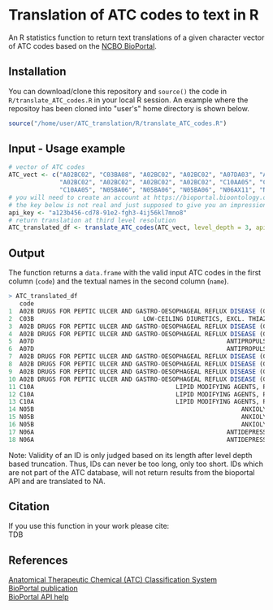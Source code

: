 # Translation of ATC codes to text in R

An R statistics function to return text translations of a given character vector of ATC codes based on the 
[NCBO BioPortal](https://bioportal.bioontology.org/).

## Installation

You can download/clone this repository and `source()` the code in `R/translate_ATC_codes.R` in your local R session.
An example where the repositoy has been cloned into "user's" home directory is shown below.

```r
source("/home/user/ATC_translation/R/translate_ATC_codes.R")
```

## Input - Usage example
```r
# vector of ATC codes
ATC_vect <- c("A02BC02", "C03BA08", "A02BC02", "A02BC02", "A07DA03", "A07DA03",
              "A02BC02", "A02BC02", "A02BC02", "A02BC02", "C10AA05", "C10AA05",
              "C10AA05", "N05BA06", "N05BA06", "N05BA06", "N06AX11", "N06AX11")
# you will need to create an account at https://bioportal.bioontology.org/ to receive an api_key 
# the key below is not real and just supposed to give you an impression of the format
api_key <- "a123b456-cd78-91e2-fgh3-4ij56kl7mno8"
# return translation at third level resolution
ATC_translated_df <- translate_ATC_codes(ATC_vect, level_depth = 3, api_key = api_key)
```

## Output

The function returns a `data.frame` with the valid input ATC codes
in the first column (`code`) and the textual names in the second column (`name`).

```r
> ATC_translated_df
   code                                                                name
1  A02B DRUGS FOR PEPTIC ULCER AND GASTRO-OESOPHAGEAL REFLUX DISEASE (GORD)
2  C03B                              LOW-CEILING DIURETICS, EXCL. THIAZIDES
3  A02B DRUGS FOR PEPTIC ULCER AND GASTRO-OESOPHAGEAL REFLUX DISEASE (GORD)
4  A02B DRUGS FOR PEPTIC ULCER AND GASTRO-OESOPHAGEAL REFLUX DISEASE (GORD)
5  A07D                                                     ANTIPROPULSIVES
6  A07D                                                     ANTIPROPULSIVES
7  A02B DRUGS FOR PEPTIC ULCER AND GASTRO-OESOPHAGEAL REFLUX DISEASE (GORD)
8  A02B DRUGS FOR PEPTIC ULCER AND GASTRO-OESOPHAGEAL REFLUX DISEASE (GORD)
9  A02B DRUGS FOR PEPTIC ULCER AND GASTRO-OESOPHAGEAL REFLUX DISEASE (GORD)
10 A02B DRUGS FOR PEPTIC ULCER AND GASTRO-OESOPHAGEAL REFLUX DISEASE (GORD)
11 C10A                                       LIPID MODIFYING AGENTS, PLAIN
12 C10A                                       LIPID MODIFYING AGENTS, PLAIN
13 C10A                                       LIPID MODIFYING AGENTS, PLAIN
14 N05B                                                         ANXIOLYTICS
15 N05B                                                         ANXIOLYTICS
16 N05B                                                         ANXIOLYTICS
17 N06A                                                     ANTIDEPRESSANTS
18 N06A                                                     ANTIDEPRESSANTS
```

Note: 
Validity of an ID is only judged based on its length after level depth based
truncation. Thus, IDs can never be too long, only too short. IDs which are
not part of the ATC database, will not return results from the bioportal
API and are translated to NA.

## Citation
If you use this function in your work please cite:  
TDB

## References
[Anatomical Therapeutic Chemical (ATC) Classification System](https://en.wikipedia.org/wiki/Anatomical_Therapeutic_Chemical_Classification_System)  
[BioPortal publication](https://www.ncbi.nlm.nih.gov/pubmed/21672956)  
[BioPortal API help](https://www.bioontology.org/wiki/BioPortal_Help#Programming_with_the_BioPortal_API)  
